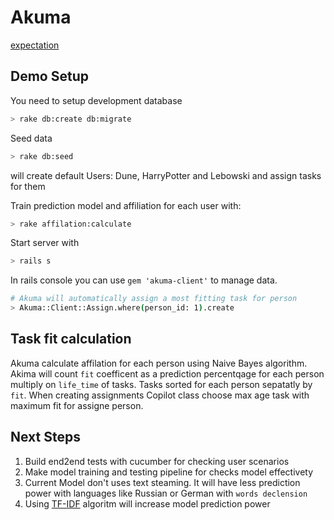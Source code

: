 # Akuma

[expectation](expectation.mdown)

## Demo Setup

You need to setup development database

  ```sh
  > rake db:create db:migrate
  ```

Seed data

  ```sh
  > rake db:seed
  ```

  will create default Users: Dune, HarryPotter and Lebowski and assign tasks for them

Train prediction model and affiliation for each user with:

   ```sh
   > rake affilation:calculate
   ```

Start server with

  ```sh
  > rails s
  ```

In rails console you can use `gem 'akuma-client'` to manage data.

  ```sh
  # Akuma will automatically assign a most fitting task for person
  > Akuma::Client::Assign.where(person_id: 1).create
  ```

## Task fit calculation

Akuma calculate affilation for each person using Naive Bayes algorithm. Akima will count `fit` coefficent as a prediction percentqage for each person multiply on `life_time` of tasks. Tasks sorted for each person sepatatly by `fit`. When creating assignments Copilot class choose max age task with maximum fit for assigne person.

## Next Steps

1. Build end2end tests with cucumber for checking user scenarios
2. Make model training and testing pipeline for checks model effectivety
3. Current Model don't uses text steaming. It will have less prediction power with languages like Russian or German with `words declension`
4. Using [TF-IDF](https://en.wikipedia.org/wiki/Tf%E2%80%93idf) algoritm will increase model prediction power
